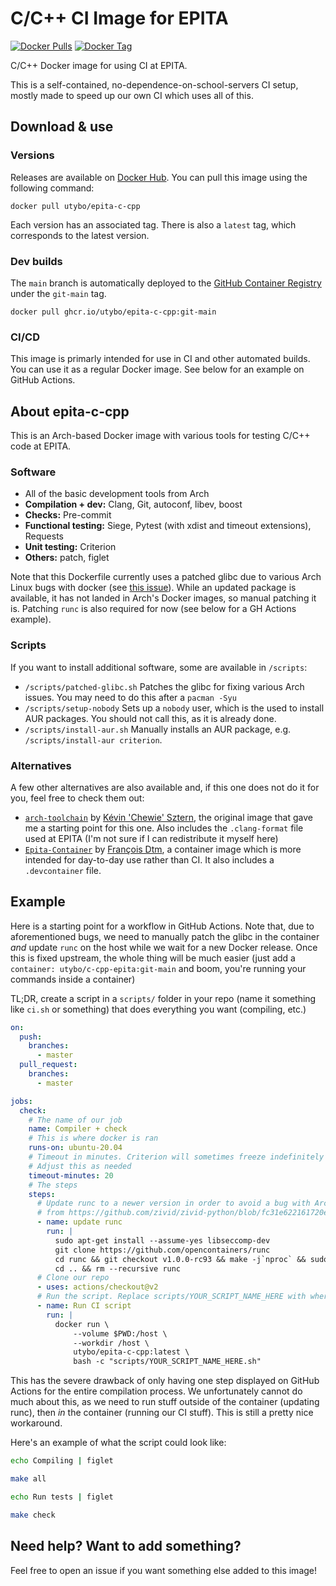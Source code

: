 # C/C++ CI Image for EPITA

[![Docker Pulls](https://img.shields.io/docker/pulls/utybo/epita-c-cpp?logo=docker&logoColor=white&style=for-the-badge)](https://hub.docker.com/r/utybo/epita-c-cpp) [![Docker Tag](https://img.shields.io/docker/v/utybo/epita-c-cpp?label=tag&logo=docker&logoColor=white&style=for-the-badge)](https://hub.docker.com/r/utybo/epita-c-cpp)

C/C++ Docker image for using CI at EPITA.

This is a self-contained, no-dependence-on-school-servers CI setup, mostly made to speed up our own CI which uses all of this.

## Download & use

### Versions

Releases are available on [Docker Hub](https://hub.docker.com/r/utybo/epita-c-cpp). You can pull this image using the following command:

```
docker pull utybo/epita-c-cpp
```

Each version has an associated tag. There is also a `latest` tag, which corresponds to the latest version.

### Dev builds

The `main` branch is automatically deployed to the [GitHub Container Registry](https://ghcr.io/utybo/epita-c-cpp) under the `git-main` tag.

```
docker pull ghcr.io/utybo/epita-c-cpp:git-main
```

### CI/CD

This image is primarly intended for use in CI and other automated builds. You can use it as a regular Docker image. See below for an example on GitHub Actions.

## About epita-c-cpp

This is an Arch-based Docker image with various tools for testing C/C++ code at EPITA.

### Software

- All of the basic development tools from Arch
- **Compilation + dev:** Clang, Git, autoconf, libev, boost
- **Checks:** Pre-commit
- **Functional testing:** Siege, Pytest (with xdist and timeout extensions), Requests
- **Unit testing:** Criterion
- **Others:** patch, figlet

Note that this Dockerfile currently uses a patched glibc due to various Arch Linux bugs with docker (see [this issue](https://github.com/actions/virtual-environments/issues/2658)). While an updated package is available, it has not landed in Arch's Docker images, so manual patching it is. Patching `runc` is also required for now (see below for a GH Actions example).

### Scripts

If you want to install additional software, some are available in `/scripts`:

- `/scripts/patched-glibc.sh` Patches the glibc for fixing various Arch issues. You may need to do this after a `pacman -Syu`
- `/scripts/setup-nobody` Sets up a `nobody` user, which is the used to install AUR packages. You should not call this, as it is already done.
- `/scripts/install-aur.sh` Manually installs an AUR package, e.g. `/scripts/install-aur criterion`.

### Alternatives

A few other alternatives are also available and, if this one does not do it for you, feel free to check them out:

- [`arch-toolchain`](https://github.com/chewie/arch-toolchain) by [Kévin 'Chewie' Sztern](https://github.com/chewie), the original image that gave me a starting point for this one. Also includes the `.clang-format` file used at EPITA (I'm not sure if I can redistribute it myself here)
- [`Epita-Container`](https://github.com/FrancoisDtm/Epita-Container) by [François Dtm](https://github.com/FrancoisDtm), a container image which is more intended for day-to-day use rather than CI. It also includes a `.devcontainer` file.

## Example

Here is a starting point for a workflow in GitHub Actions. Note that, due to aforementioned bugs, we need to manually patch the glibc in the container *and* update `runc` on the host while we wait for a new Docker release. Once this is fixed upstream, the whole thing will be much easier (just add a `container: utybo/c-cpp-epita:git-main` and boom, you're running your commands inside a container)

TL;DR, create a script in a `scripts/` folder in your repo (name it something like `ci.sh` or something) that does everything you want (compiling, etc.)

```yaml
on:
  push:
    branches:
      - master
  pull_request:
    branches:
      - master

jobs:
  check:
    # The name of our job
    name: Compiler + check
    # This is where docker is ran
    runs-on: ubuntu-20.04
    # Timeout in minutes. Criterion will sometimes freeze indefinitely while running tests.
    # Adjust this as needed
    timeout-minutes: 20
    # The steps
    steps:
      # Update runc to a newer version in order to avoid a bug with Arch Linux
      # from https://github.com/zivid/zivid-python/blob/fc31e622161720e0422bfe1bb15d4d3c0be1f972/.github/workflows/main.yml
      - name: update runc
        run: |
          sudo apt-get install --assume-yes libseccomp-dev
          git clone https://github.com/opencontainers/runc
          cd runc && git checkout v1.0.0-rc93 && make -j`nproc` && sudo make install
          cd .. && rm --recursive runc
      # Clone our repo
      - uses: actions/checkout@v2
      # Run the script. Replace scripts/YOUR_SCRIPT_NAME_HERE with wherever your script is.
      - name: Run CI script
        run: |
          docker run \
              --volume $PWD:/host \
              --workdir /host \
              utybo/epita-c-cpp:latest \
              bash -c "scripts/YOUR_SCRIPT_NAME_HERE.sh"
```

This has the severe drawback of only having one step displayed on GitHub Actions for the entire compilation process. We unfortunately cannot do much about this, as we need to run stuff outside of the container (updating runc), then *in* the container (running our CI 
stuff). This is still a pretty nice workaround.

Here's an example of what the script could look like:

```sh
echo Compiling | figlet

make all

echo Run tests | figlet

make check
```

## Need help? Want to add something?

Feel free to open an issue if you want something else added to this image!

